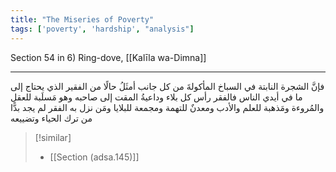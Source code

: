 ```yaml
---
title: "The Miseries of Poverty"
tags: ['poverty', 'hardship', "analysis"]
---
```


 Section 54 in 6) Ring-dove, [[Kalīla wa-Dimna]]

---
فإنَّ الشجرة النابتة في السباخ المأكولةَ من كل جانب أمثَلُ حالًا من الفقير الذي يحتاج إلى ما في أيدي الناس فالفقر رأس كل بلاء وداعيةُ المقت إلى صاحبه وهو مَسلَبة للعقل والمُروءة ومَذهبة للعلم والأدب ومعدنٌ للتهمة ومجمعة للبلايا ومَن نزل به الفقر لم يجد بدًّا من ترك الحياء وتضييعه

> [!similar]
> - [[Section (adsa.145)]]
